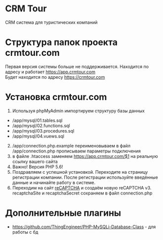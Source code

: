 # CRM Tour
CRM система для туристических компаний


# Структура папок проекта crmtour.com <br/>
Первая версия системы больше не поддерживается. Находится по адресу и работает https://app.crmtour.com <br/>
Будет находится по адресу https://crmtour.com<br/>


# Установка crmtour.com 
1. Используя phpMyAdmin импортируем структуру базы данных 
- /app/mysql/01.tables.sql
- /app/mysql/02.functions.sql
- /app/mysql/03.procedures.sql
- /app/mysql/04.vuews.sql

2. /app/connection.php.example переименовываем в файл /app/connection.php прописываем параметры подключения
3. в файле .htaccess заменяем https://app.crmtour.com/$1  на реальную ссылку вашего сайта
4. Важно! Версия PHP 5.6!
5. Поздравляем с успешной установкой. Переходите на страницу регистрации компании. После регистрации используйте введённые данные и начинайте работу в системе.
6. Переходим на сайт <a href="https://www.google.com/recaptcha/admin/create">reCAPTCHA</a> и создаём новую reCAPTCHA v3. recaptchaSite и recaptchaSecret сохраняем в файл connection.php

# Дополнительные плагины
- https://github.com/ThingEngineer/PHP-MySQLi-Database-Class - для работы с бд